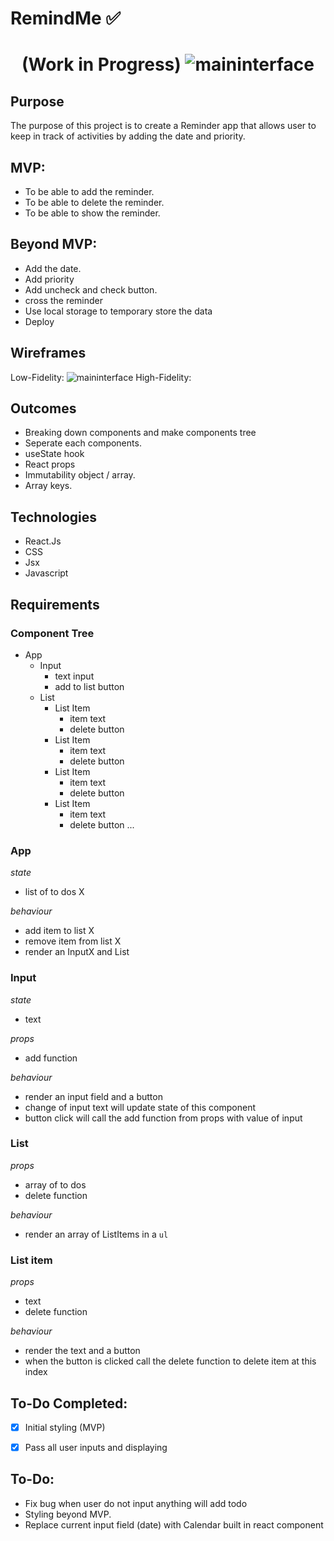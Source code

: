 # RemindMe ✅
<div align="center">


</div>
<h1 align="center">
 (Work in Progress)

<img src="https://i.ibb.co/L8PqZcW/Clean-Shot-2022-11-02-at-01-29-19-2x.png" alt="maininterface"/>



</h1>

## Purpose
The purpose of this project is to create a Reminder app that allows user to keep in track of activities by adding the date and priority. 



## MVP:
- To be able to add the reminder.
- To be able to delete the reminder.
- To be able to show the reminder.

## Beyond MVP:
- Add the date.
- Add priority
- Add uncheck and check button.
- cross the reminder
- Use local storage to temporary store the data
- Deploy


## Wireframes
Low-Fidelity:
<img src="https://i.ibb.co/K57XY4C/Clean-Shot-2022-11-02-at-01-25-45-2x.png" alt="maininterface"/>
High-Fidelity:




## Outcomes
- Breaking down components and make components tree
- Seperate each components.
- useState hook
- React props
- Immutability object / array.
- Array keys.




## Technologies
- React.Js
- CSS 
- Jsx 
- Javascript 



## Requirements

### Component Tree

- App
  - Input
    - text input          
    - add to list button 
  - List                  
    - List Item
      - item text         
      - delete button
    - List Item
      - item text
      - delete button
    - List Item
      - item text
      - delete button
    - List Item
      - item text
      - delete button
        ...

### App

_state_

- list of to dos X

_behaviour_

- add item to list X
- remove item from list X
- render an InputX and List 

### Input

_state_

- text

_props_

- add function

_behaviour_

- render an input field and a button
- change of input text will update state of this component
- button click will call the add function from props with value of input

### List

_props_

- array of to dos
- delete function

_behaviour_

- render an array of ListItems in a `ul`

### List item

_props_

- text
- delete function

_behaviour_

- render the text and a button
- when the button is clicked call the delete function to delete item at this index


## To-Do Completed:

- [x] Initial styling (MVP)
- [x] Pass all user inputs and displaying


## To-Do:

- Fix bug when user do not input anything will add todo
- Styling beyond MVP.
- Replace current input field (date) with Calendar built in react component 


